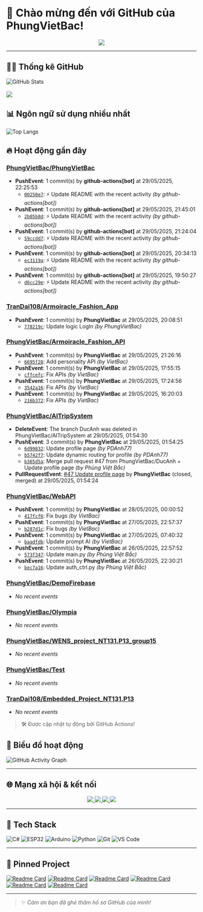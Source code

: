 # 👋 Chào mừng đến với GitHub của PhungVietBac!

<p align="center">
  <img src="https://readme-typing-svg.demolab.com/?lines=Welcome+to+my+GitHub!;I+love+Programming;AI+%7C+FullStack+%7C+Android+%7C+Desktop;Let's+build+something+awesome!&center=true&width=500&height=45&color=F7971E&vCenter=true&size=22">
</p>

---

## 🧑‍💻 Thống kê GitHub

![GitHub Stats](https://github-readme-stats.vercel.app/api?username=PhungVietBac&show_icons=true&theme=radical)
<br><br>
![](https://nirzak-streak-stats.vercel.app/?user=PhungVietBac&theme=radical)

## 📊 Ngôn ngữ sử dụng nhiều nhất

![Top Langs](https://github-readme-stats.vercel.app/api/top-langs/?username=PhungVietBac&layout=compact&theme=radical)

## 🔥 Hoạt động gần đây

<!--START_SECTION:activity-->
### [PhungVietBac/PhungVietBac](https://github.com/PhungVietBac/PhungVietBac)
- **PushEvent**: 1 commit(s) by **github-actions[bot]** at 29/05/2025, 22:25:53
  - [`00250e7`](https://github.com/PhungVietBac/PhungVietBac/commit/00250e78ef54a1ab3029176321e9bbb83b2dd4b0): ⚡ Update README with the recent activity _(by github-actions[bot])_
- **PushEvent**: 1 commit(s) by **github-actions[bot]** at 29/05/2025, 21:45:01
  - [`2b05b8d`](https://github.com/PhungVietBac/PhungVietBac/commit/2b05b8d2641cba9924b28c045a6215760d174351): ⚡ Update README with the recent activity _(by github-actions[bot])_
- **PushEvent**: 1 commit(s) by **github-actions[bot]** at 29/05/2025, 21:24:04
  - [`59ccdd7`](https://github.com/PhungVietBac/PhungVietBac/commit/59ccdd7ff6b657b7390cf57c17c15d533ea8133e): ⚡ Update README with the recent activity _(by github-actions[bot])_
- **PushEvent**: 1 commit(s) by **github-actions[bot]** at 29/05/2025, 20:34:13
  - [`ec3119a`](https://github.com/PhungVietBac/PhungVietBac/commit/ec3119abdc3055f78217db9a926731ea26934efb): ⚡ Update README with the recent activity _(by github-actions[bot])_
- **PushEvent**: 1 commit(s) by **github-actions[bot]** at 29/05/2025, 19:50:27
  - [`d6cc29e`](https://github.com/PhungVietBac/PhungVietBac/commit/d6cc29e5c32f137b6f2ae0af6389127abd86f652): ⚡ Update README with the recent activity _(by github-actions[bot])_

### [TranDai108/Armoiracle_Fashion_App](https://github.com/TranDai108/Armoiracle_Fashion_App)
- **PushEvent**: 1 commit(s) by **PhungVietBac** at 29/05/2025, 20:08:51
  - [`778219c`](https://github.com/TranDai108/Armoiracle_Fashion_App/commit/778219c3171f0a9f687e5e663fb4f7cd105142f7): Update logic LogIn _(by PhungVietBac)_

### [PhungVietBac/Armoiracle_Fashion_API](https://github.com/PhungVietBac/Armoiracle_Fashion_API)
- **PushEvent**: 1 commit(s) by **PhungVietBac** at 29/05/2025, 21:26:16
  - [`6695f28`](https://github.com/PhungVietBac/Armoiracle_Fashion_API/commit/6695f28a0453f0a42ca82fa030ef9589dcb656e0): Add personality API _(by VietBac)_
- **PushEvent**: 1 commit(s) by **PhungVietBac** at 29/05/2025, 17:55:15
  - [`cffcefc`](https://github.com/PhungVietBac/Armoiracle_Fashion_API/commit/cffcefccb9cbde07d32b89ef39844f6465c017e2): Fix APIs _(by VietBac)_
- **PushEvent**: 1 commit(s) by **PhungVietBac** at 29/05/2025, 17:24:56
  - [`3542a16`](https://github.com/PhungVietBac/Armoiracle_Fashion_API/commit/3542a1653c2c5737af4926ae991c6adb98b4b7ca): Fix APIs _(by VietBac)_
- **PushEvent**: 1 commit(s) by **PhungVietBac** at 29/05/2025, 16:20:03
  - [`216b372`](https://github.com/PhungVietBac/Armoiracle_Fashion_API/commit/216b372c3a7fcf2d2b6d72119c5f9299fc81c1b3): Fix APIs _(by VietBac)_

### [PhungVietBac/AITripSystem](https://github.com/PhungVietBac/AITripSystem)
- **DeleteEvent**: The branch DucAnh was deleted in PhungVietBac/AITripSystem at 29/05/2025, 01:54:30
- **PushEvent**: 3 commit(s) by **PhungVietBac** at 29/05/2025, 01:54:25
  - [`6d99832`](https://github.com/PhungVietBac/AITripSystem/commit/6d99832136ed900e1bf1f7d03731d6c874155a9c): Update profile page _(by PDAnh77)_
  - [`b5742f7`](https://github.com/PhungVietBac/AITripSystem/commit/b5742f7d2ada10805d24346a3dc0e7057ef525c0): Update dynamic routing for profile _(by PDAnh77)_
  - [`b365d5a`](https://github.com/PhungVietBac/AITripSystem/commit/b365d5ac90041b96074123e3f40fdaed3b16b4d7): Merge pull request #47 from PhungVietBac/DucAnh + Update profile page _(by Phùng Việt Bắc)_
- **PullRequestEvent**: [#47 Update profile page](https://github.com/PhungVietBac/AITripSystem/pull/47) by **PhungVietBac** (closed, merged) at 29/05/2025, 01:54:24

### [PhungVietBac/WebAPI](https://github.com/PhungVietBac/WebAPI)
- **PushEvent**: 1 commit(s) by **PhungVietBac** at 28/05/2025, 00:00:52
  - [`417fcf6`](https://github.com/PhungVietBac/WebAPI/commit/417fcf6bf8f2c6ef6a20223e9b42f50961ac53bd): Fix bugs _(by VietBac)_
- **PushEvent**: 1 commit(s) by **PhungVietBac** at 27/05/2025, 22:57:37
  - [`b287d1c`](https://github.com/PhungVietBac/WebAPI/commit/b287d1c2e406141a2e45e1ecf37d6de426e41bdb): Fix bugs _(by VietBac)_
- **PushEvent**: 1 commit(s) by **PhungVietBac** at 27/05/2025, 07:40:32
  - [`baadfdb`](https://github.com/PhungVietBac/WebAPI/commit/baadfdb6412205821581232875ec8dd190e3fc22): Update prompt AI _(by VietBac)_
- **PushEvent**: 1 commit(s) by **PhungVietBac** at 26/05/2025, 22:57:52
  - [`573f347`](https://github.com/PhungVietBac/WebAPI/commit/573f347b7506157c1c791584e30be82eac1cf115): Update main.py _(by Phùng Việt Bắc)_
- **PushEvent**: 1 commit(s) by **PhungVietBac** at 26/05/2025, 22:30:21
  - [`bec7a16`](https://github.com/PhungVietBac/WebAPI/commit/bec7a16c790ff1701efa7c6df457004e2122343b): Update auth_ctrl.py _(by Phùng Việt Bắc)_

### [PhungVietBac/DemoFirebase](https://github.com/PhungVietBac/DemoFirebase)
- _No recent events_

### [PhungVietBac/Olympia](https://github.com/PhungVietBac/Olympia)
- _No recent events_

### [PhungVietBac/WENS_project_NT131.P13_group15](https://github.com/PhungVietBac/WENS_project_NT131.P13_group15)
- _No recent events_

### [PhungVietBac/Test](https://github.com/PhungVietBac/Test)
- _No recent events_

### [TranDai108/Embedded_Project_NT131.P13](https://github.com/TranDai108/Embedded_Project_NT131.P13)
- _No recent events_

<!--END_SECTION:activity-->

> 🛠️ Được cập nhật tự động bởi GitHub Actions!

## 🧭 Biểu đồ hoạt động

![GitHub Activity Graph](https://github-readme-activity-graph.vercel.app/graph?username=PhungVietBac&theme=github-compact)

---

## 🌐 Mạng xã hội & kết nối

<p align="center">
  <a href="https://www.linkedin.com/in/b%E1%BA%AFc-ph%C3%B9ng-vi%E1%BB%87t-396674298/" target="_blank">
    <img src="https://img.shields.io/badge/-LinkedIn-0077B5?style=for-the-badge&logo=linkedin&logoColor=white" />
  </a>
  <a href="mailto:bacphungviet@gmail.com">
    <img src="https://img.shields.io/badge/-Gmail-D14836?style=for-the-badge&logo=gmail&logoColor=white" />
  </a>
  <a href="https://github.com/PhungVietBac">
    <img src="https://img.shields.io/badge/-GitHub-181717?style=for-the-badge&logo=github&logoColor=white" />
  </a>
  <a href="https://www.facebook.com/bac.phungviet.92" target="_blank">
    <img src="https://img.shields.io/badge/-Facebook-1877F2?style=for-the-badge&logo=facebook&logoColor=white" />
  </a>
</p>

---

## 🧰 Tech Stack

![C#](https://img.shields.io/badge/-CSharp-239120?style=flat&logo=c-sharp&logoColor=white)
![ESP32](https://img.shields.io/badge/-ESP32-FF5722?style=flat&logo=esphome&logoColor=white)
![Arduino](https://img.shields.io/badge/-Arduino-00979D?style=flat&logo=arduino&logoColor=white)
![Python](https://img.shields.io/badge/-Python-3776AB?style=flat&logo=python&logoColor=white)
![Git](https://img.shields.io/badge/-Git-F05032?style=flat&logo=git&logoColor=white)
![VS Code](https://img.shields.io/badge/-VSCode-007ACC?style=flat&logo=visual-studio-code&logoColor=white)

---

## 📌 Pinned Project

[![Readme Card](https://github-readme-stats.vercel.app/api/pin/?username=PhungVietBac&repo=AITripSystem&theme=radical)](https://github.com/PhungVietBac/AITripSystem)
[![Readme Card](https://github-readme-stats.vercel.app/api/pin/?username=PhungVietBac&repo=WebAPI&theme=radical)](https://github.com/PhungVietBac/WebAPI)
[![Readme Card](https://github-readme-stats.vercel.app/api/pin/?username=PhungVietBac&repo=Armoiracle_Fashion_API&theme=radical)](https://github.com/PhungVietBac/Armoiracle_Fashion_API)
[![Readme Card](https://github-readme-stats.vercel.app/api/pin/?username=PhungVietBac&repo=Olympia&theme=radical)](https://github.com/PhungVietBac/Olympia)
[![Readme Card](https://github-readme-stats.vercel.app/api/pin/?username=PhungVietBac&repo=WENS_project_NT131.P13_group15&theme=radical)](https://github.com/PhungVietBac/WENS_project_NT131.P13_group15)
[![Readme Card](https://github-readme-stats.vercel.app/api/pin/?username=TranDai108&repo=Armoiracle_Fashion_App&theme=radical)](https://github.com/TranDai108/Armoiracle_Fashion_App)

---

> ✨ *Cảm ơn bạn đã ghé thăm hồ sơ GitHub của mình!*
